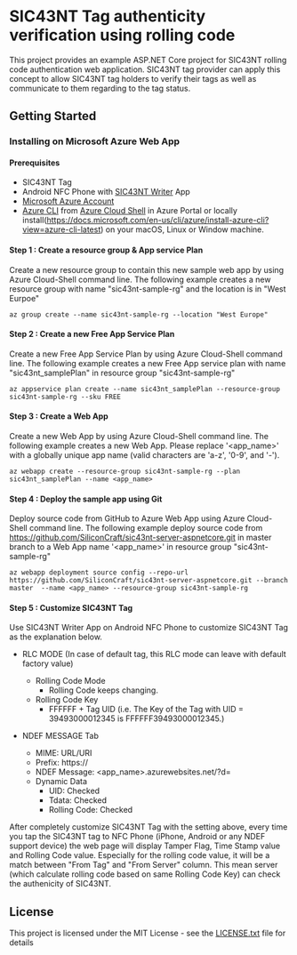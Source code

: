 # SIC43NT Tag authenticity verification using rolling code

This project provides an example ASP.NET Core project for SIC43NT rolling code authentication web application. SIC43NT tag provider can apply this concept to allow SIC43NT tag holders to verify 
their tags as well as communicate to them regarding to the tag status.

## Getting Started

### Installing on Microsoft Azure Web App 

#### Prerequisites

* SIC43NT Tag
* Android NFC Phone with [SIC43NT Writer](https://play.google.com/store/apps/details?id=com.sic.app.sic43nt.writer) App
* [Microsoft Azure Account](https://azure.microsoft.com/) 
* [Azure CLI](https://docs.microsoft.com/en-us/cli/azure) from [Azure Cloud Shell](https://docs.microsoft.com/en-us/azure/cloud-shell/overview) in Azure Portal or locally install(https://docs.microsoft.com/en-us/cli/azure/install-azure-cli?view=azure-cli-latest) on your macOS, Linux or Window machine.

#### Step 1 : Create a resource group & App service Plan

Create a new resource group to contain this new sample web app by using Azure Cloud-Shell command line.
The following example creates a new resource group with name "sic43nt-sample-rg" and the location is in "West Eurpoe" 

```
az group create --name sic43nt-sample-rg --location "West Europe"
```

#### Step 2 : Create a new Free App Service Plan
Create a new Free App Service Plan by using Azure Cloud-Shell command line.
The following example creates a new Free App service plan with name "sic43nt_samplePlan" in resource group "sic43nt-sample-rg" 

```
az appservice plan create --name sic43nt_samplePlan --resource-group sic43nt-sample-rg --sku FREE
```

#### Step 3 : Create a Web App 
Create a new Web App by using Azure Cloud-Shell command line.
The following example creates a new Web App. Please replace '<app_name>' with a globally unique app name (valid characters are 'a-z', '0-9', and '-'). 

```
az webapp create --resource-group sic43nt-sample-rg --plan sic43nt_samplePlan --name <app_name>
```

#### Step 4 : Deploy the sample app using Git
Deploy source code from GitHub to Azure Web App using Azure Cloud-Shell command line.
The following example deploy source code from https://github.com/SiliconCraft/sic43nt-server-aspnetcore.git in master branch to a Web App name '<app_name>' in resource group "sic43nt-sample-rg" 
```
az webapp deployment source config --repo-url https://github.com/SiliconCraft/sic43nt-server-aspnetcore.git --branch master  --name <app_name> --resource-group sic43nt-sample-rg
```

#### Step 5 : Customize SIC43NT Tag
Use SIC43NT Writer App on Android NFC Phone to customize SIC43NT Tag as the explanation below.
* RLC MODE (In case of default tag, this RLC mode can leave with default factory value)
  * Rolling Code Mode
    * Rolling Code keeps changing.
  * Rolling Code Key
    * FFFFFF + Tag UID (i.e. The Key of the Tag with UID = 39493000012345 is FFFFFF39493000012345.)

* NDEF MESSAGE Tab
  * MIME: URL/URI
  * Prefix: https://
  * NDEF Message: <app_name>.azurewebsites.net/?d=
  * Dynamic Data
    * UID: Checked
    * Tdata: Checked
    * Rolling Code: Checked

After completely customize SIC43NT Tag with the setting above, every time you tap the SIC43NT tag to NFC Phone (iPhone, Android or any NDEF support device) the web page will display Tamper Flag, Time Stamp value and Rolling Code value. Especially for the rolling code value, it will be a match between "From Tag" and "From Server" column. This mean server (which calculate rolling code based on same Rolling Code Key) can check the authenicity of SIC43NT.

## License

This project is licensed under the MIT License - see the [LICENSE.txt](LICENSE.txt) file for details

